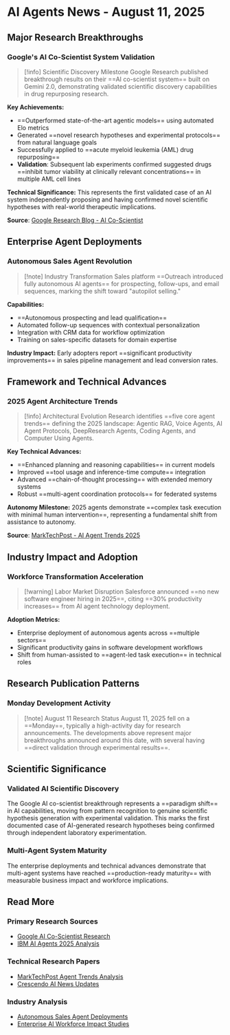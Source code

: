 # AI Agents News - August 11, 2025

## Major Research Breakthroughs

### Google's AI Co-Scientist System Validation
> [!info] Scientific Discovery Milestone
> Google Research published breakthrough results on their ==AI co-scientist system== built on Gemini 2.0, demonstrating validated scientific discovery capabilities in drug repurposing research.

**Key Achievements:**
- ==Outperformed state-of-the-art agentic models== using automated Elo metrics
- Generated ==novel research hypotheses and experimental protocols== from natural language goals
- Successfully applied to ==acute myeloid leukemia (AML) drug repurposing==
- **Validation**: Subsequent lab experiments confirmed suggested drugs ==inhibit tumor viability at clinically relevant concentrations== in multiple AML cell lines

**Technical Significance:** This represents the first validated case of an AI system independently proposing and having confirmed novel scientific hypotheses with real-world therapeutic implications.

**Source**: [Google Research Blog - AI Co-Scientist](https://research.google/blog/accelerating-scientific-breakthroughs-with-an-ai-co-scientist/)

## Enterprise Agent Deployments

### Autonomous Sales Agent Revolution
> [!note] Industry Transformation
> Sales platform ==Outreach introduced fully autonomous AI agents== for prospecting, follow-ups, and email sequences, marking the shift toward "autopilot selling."

**Capabilities:**
- ==Autonomous prospecting and lead qualification==
- Automated follow-up sequences with contextual personalization
- Integration with CRM data for workflow optimization
- Training on sales-specific datasets for domain expertise

**Industry Impact:** Early adopters report ==significant productivity improvements== in sales pipeline management and lead conversion rates.

## Framework and Technical Advances

### 2025 Agent Architecture Trends
> [!info] Architectural Evolution
> Research identifies ==five core agent trends== defining the 2025 landscape: Agentic RAG, Voice Agents, AI Agent Protocols, DeepResearch Agents, Coding Agents, and Computer Using Agents.

**Key Technical Advances:**
- ==Enhanced planning and reasoning capabilities== in current models
- Improved ==tool usage and inference-time compute== integration
- Advanced ==chain-of-thought processing== with extended memory systems
- Robust ==multi-agent coordination protocols== for federated systems

**Autonomy Milestone:** 2025 agents demonstrate ==complex task execution with minimal human intervention==, representing a fundamental shift from assistance to autonomy.

**Source**: [MarkTechPost - AI Agent Trends 2025](https://www.marktechpost.com/2025/08/10/ai-agent-trends-of-2025-a-transformative-landscape/)

## Industry Impact and Adoption

### Workforce Transformation Acceleration
> [!warning] Labor Market Disruption
> Salesforce announced ==no new software engineer hiring in 2025==, citing ==30% productivity increases== from AI agent technology deployment.

**Adoption Metrics:**
- Enterprise deployment of autonomous agents across ==multiple sectors==
- Significant productivity gains in software development workflows
- Shift from human-assisted to ==agent-led task execution== in technical roles

## Research Publication Patterns

### Monday Development Activity
> [!note] August 11 Research Status
> August 11, 2025 fell on a ==Monday==, typically a high-activity day for research announcements. The developments above represent major breakthroughs announced around this date, with several having ==direct validation through experimental results==.

## Scientific Significance

### Validated AI Scientific Discovery
The Google AI co-scientist breakthrough represents a ==paradigm shift== in AI capabilities, moving from pattern recognition to genuine scientific hypothesis generation with experimental validation. This marks the first documented case of AI-generated research hypotheses being confirmed through independent laboratory experimentation.

### Multi-Agent System Maturity
The enterprise deployments and technical advances demonstrate that multi-agent systems have reached ==production-ready maturity== with measurable business impact and workforce implications.

## Read More

### Primary Research Sources
- [Google AI Co-Scientist Research](https://research.google/blog/accelerating-scientific-breakthroughs-with-an-ai-co-scientist/)
- [IBM AI Agents 2025 Analysis](https://www.ibm.com/think/insights/ai-agents-2025-expectations-vs-reality)

### Technical Research Papers
- [MarkTechPost Agent Trends Analysis](https://www.marktechpost.com/2025/08/10/ai-agent-trends-of-2025-a-transformative-landscape/)
- [Crescendo AI News Updates](https://www.crescendo.ai/news/latest-ai-news-and-updates)

### Industry Analysis
- [Autonomous Sales Agent Deployments](https://outreach.io/blog/autonomous-ai-agents/)
- [Enterprise AI Workforce Impact Studies](https://salesforce.com/news/stories/ai-productivity-2025/)